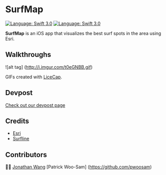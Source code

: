 # SurfMap

[![Language: Swift 3.0](https://img.shields.io/badge/swift-3.0-orange.svg?style=flat)](https://developer.apple.com/swift)  [![Language: Swift 3.0](https://img.shields.io/github/license/mashape/apistatus.svg)](https://opensource.org/licenses/MIT)

**SurfMap** is an iOS app that visualizes the best surf spots in the area using Esri.

## Walkthroughs
![alt tag] (http://i.imgur.com/t0eGNBB.gif)

GIFs created with [LiceCap](http://www.cockos.com/licecap/).

## Devpost
[Check out our devpost page](https://devpost.com/software/surfmap-7a9btm)

## Credits
- [Esri](https://developers.arcgis.com/)
- [Surfline](http://www.surfline.com/)

## Contributors
👌🏼 [Jonathan Wang](https://github.com/JWangatang) [Patrick Woo-Sam] (https://github.com/pwoosam)
